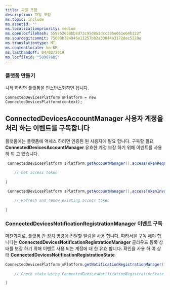 ```yaml
---
title: 파일 포함
description: 파일 포함
ms.topic: include
ms.assetid: ''
ms.localizationpriority: medium
ms.openlocfilehash: 559752038bb8d73c95d853dcc39be061e64b322f
ms.sourcegitcommit: 75680b384946e11257bb2a33044a3172dec5220e
ms.translationtype: MT
ms.contentlocale: ko-KR
ms.lasthandoff: 04/02/2019
ms.locfileid: "58907685"
---
```

### <a name="create-the-platform"></a>플랫폼 만들기

시작 하려면 플랫폼을 인스턴스화하면 됩니다.

`ConnectedDevicesPlatform sPlatform = new ConnectedDevicesPlatform(context);`

## <a name="subscribe-to-connecteddevicesaccountmanager-events-to-handle-the-user-account"></a>ConnectedDevicesAccountManager 사용자 계정을 처리 하는 이벤트를 구독합니다 

플랫폼에는 플랫폼에 액세스 하려면 인증된 된 사용자에 필요 합니다.  구독할 필요 **ConnectedDevicesAccountManager** 유효한 계정 보장 하기 위해 이벤트를 사용 하 되 고 있습니다. 

```Java
 ConnectedDevicesPlatform sPlatform.getAccountManager().accessTokenRequested().subscribe((accountManager, args) -> {

    // Get access token
                 
}
```

```Java
 ConnectedDevicesPlatform sPlatform.getAccountManager().accessTokenInvalidated().subscribe((accountManager, args) -> {

    // Refresh and renew existing access token
    
}
```


### <a name="subscribe-to-connecteddevicesnotificationregistrationmanager-events"></a>ConnectedDevicesNotificationRegistrationManager 이벤트 구독

마찬가지로, 플랫폼 간 장치 명령에 전달할 알림을 사용 합니다.  따라서을 구독 해야 합니다는 **ConnectedDevicesNotificationRegistrationManager** 클라우드 등록 상태를 보장 하기 위해 이벤트 사용 되는 계정에 대 한 유효 합니다.  확인을 사용 하 여 상태 **ConnectedDevicesNotificationRegistrationState**

```Java
ConnectedDevicesPlatform sPlatform.getNotificationRegistrationManager().notificationRegistrationStateChanged().subscribe((notificationRegistrationManager, args) -> {
    
    // Check state using ConnectedDevicesNotificationRegistrationState enum

}
```
